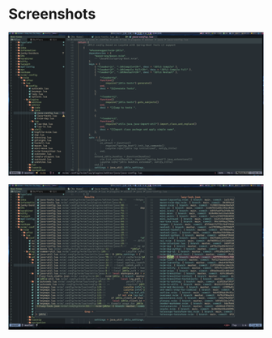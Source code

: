 # Screenshots

![neovim.png](../../screenshots/nvim/neovim.png)

![neovim-grep.png](../../screenshots/nvim/neovim-grep.png)